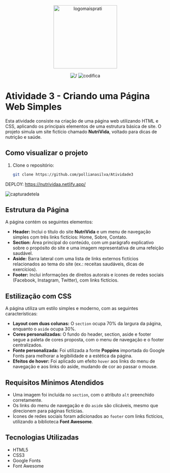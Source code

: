<div align="center">
<img alt="logomaisprati" title="logo" src="https://assespro-rs.org.br/wp-content/uploads/logo_azul.png " width="200vw"/>

![/](https://img.shields.io/badge/%2F-ff1493?style=for-the-badge) ![codifica](https://img.shields.io/badge/codifica-ffffff?style=for-the-badge) 

</div>

# Atividade 3 - Criando uma Página Web Simples

Esta atividade consiste na criação de uma página web utilizando HTML e CSS, aplicando os principais elementos de uma estrutura básica de site. O projeto simula um site fictício chamado **NutriVida**, voltado para dicas de nutrição e saúde.

## Como visualizar o projeto

1. Clone o repositório:
   ```bash
   git clone https://github.com/pollianasilva/Atividade3

DEPLOY: https://nutrividaa.netlify.app/ 

![capturadetela](https://github.com/user-attachments/assets/fc860ba1-2086-46eb-ac53-1f0408b5d1dd)

## Estrutura da Página

A página contém os seguintes elementos:
- **Header:** Inclui o título do site **NutriVida** e um menu de navegação simples com três links fictícios: Home, Sobre, Contato.
- **Section:** Área principal do conteúdo, com um parágrafo explicativo sobre o propósito do site e uma imagem representativa de uma refeição saudável.
- **Aside:** Barra lateral com uma lista de links externos fictícios relacionados ao tema do site (ex.: receitas saudáveis, dicas de exercícios).
- **Footer:** Inclui informações de direitos autorais e ícones de redes sociais (Facebook, Instagram, Twitter), com links fictícios.

## Estilização com CSS

A página utiliza um estilo simples e moderno, com as seguintes características:
- **Layout com duas colunas:** O `section` ocupa 70% da largura da página, enquanto o `aside` ocupa 30%.
- **Cores personalizadas:** O fundo do header, section, aside e footer segue a paleta de cores proposta, com o menu de navegação e o footer centralizados.
- **Fonte personalizada:** Foi utilizada a fonte **Poppins** importada do Google Fonts para melhorar a legibilidade e a estética da página.
- **Efeitos de hover:** Foi aplicado um efeito `hover` aos links do menu de navegação e aos links do aside, mudando de cor ao passar o mouse.

## Requisitos Mínimos Atendidos

- Uma imagem foi incluída no `section`, com o atributo `alt` preenchido corretamente.
- Os links do menu de navegação e do `aside` são clicáveis, mesmo que direcionem para páginas fictícias.
- Ícones de redes sociais foram adicionados ao `footer` com links fictícios, utilizando a biblioteca **Font Awesome**.

## Tecnologias Utilizadas

- HTML5
- CSS3
- Google Fonts
- Font Awesome




